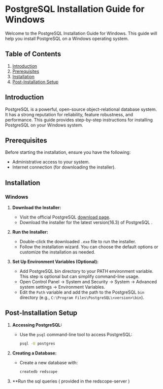 # PostgreSQL Installation Guide for Windows

Welcome to the PostgreSQL Installation Guide for Windows. This guide will help you install PostgreSQL on a Windows operating system.

## Table of Contents

1. [Introduction](#introduction)
2. [Prerequisites](#prerequisites)
3. [Installation](#installation)
4. [Post-Installation Setup](#post-installation-setup)

## Introduction

PostgreSQL is a powerful, open-source object-relational database system. It has a strong reputation for reliability, feature robustness, and performance. This guide provides step-by-step instructions for installing PostgreSQL on your Windows system.

## Prerequisites

Before starting the installation, ensure you have the following:
- Administrative access to your system.
- Internet connection (for downloading the installer).

## Installation

### Windows

1. **Download the Installer:**
   - Visit the official PostgreSQL [download page](https://www.enterprisedb.com/downloads/postgres-postgresql-downloads).
   - Download the installer for the latest version(16.3) of PostgreSQL .

2. **Run the Installer:**
   - Double-click the downloaded `.exe` file to run the installer.
   - Follow the installation wizard. You can choose the default options or customize the installation as needed.

3. **Set Up Environment Variables (Optional):**
   - Add PostgreSQL bin directory to your PATH environment variable. This step is optional but can simplify command-line usage.
   - Open Control Panel → System and Security → System → Advanced system settings → Environment Variables.
   - Edit the `Path` variable and add the path to the PostgreSQL `bin` directory (e.g., `C:\Program Files\PostgreSQL\<version>\bin`).

## Post-Installation Setup

1. **Accessing PostgreSQL:**
   - Use the `psql` command-line tool to access PostgreSQL:
     ```sh
     psql -U postgres
     ```

2. **Creating a Database:**
   - Create a new database with:
     ```sh
     createdb redscope
     ```
3. **Run the sql queries ( provided in the redscope-server )

